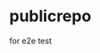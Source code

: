 # publicrepo
for e2e test




































































































































































































































































































































































































































































































































































































































































































































































































































































































































































































































































































































































































































































































































































































































































































































































































































































































































































































































































































































































































































































































































































































































































































































































































































































































































































































































































































































































































































































































































































































































































































































































































































































































































































































































































































































































































































































































































































































































































































































































































































































































































































































































































































































































































































































































































































